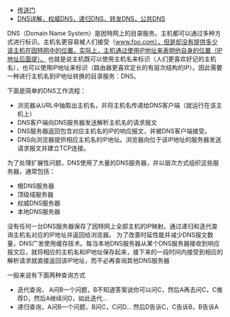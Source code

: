 

* [传送门](https://www.shymean.com/article/%E3%80%8A%E8%AE%A1%E7%AE%97%E6%9C%BA%E7%BD%91%E7%BB%9C-%E8%87%AA%E9%A1%B6%E5%90%91%E4%B8%8B%E7%9A%84%E6%96%B9%E6%B3%95%E3%80%8B%E8%AF%BB%E4%B9%A6%E7%AC%94%E8%AE%B0#2.2.%20DNS%E5%8D%8F%E8%AE%AE)
* [DNS详解，权威DNS，递归DNS，转发DNS，公共DNS](https://blog.csdn.net/yangfanacc/article/details/42099913)

DNS（Domain Name System）是因特网上的目录服务。主机都可以通过多种方式进行标识。主机名更容易被人们接受（www.foo.com），但是却没有提供多少该主机在因特网中的位置。实际上，主机通过使用IP地址来表明他自身的位置（IP地址后面提）。 也就是说主机既可以使用主机名来标识（人们更喜欢好记的主机名），也可以使用IP地址来标识（路由器更喜欢定长的有层次结构的IP）。因此需要一种进行主机名到IP地址转换的目录服务：DNS。

下面是简单的DNS工作流程：

* 浏览器从URL中抽取出主机名，并将主机名传递给DNS客户端（就运行在该主机上）
* DNS客户端向DNS服务器发送解析主机名的请求报文
* DNS服务器返回包含对应主机名的IP的响应报文，并被DNS客户端接受。
* DNS向浏览器提供相应主机名的IP地址。浏览器向位于该IP地址的服务器发送请求报文并建立TCP连接。

为了处理扩展性问题，DNS使用了大量的DNS服务器，并以层次方式组织这些服务器，通常包括：

* 根DNS服务器
* 顶级域服务器
* 权威DNS服务器
* 本地DNS服务器

没有任何一台DNS服务器保存了因特网上全部主机的IP映射。通过递归和迭代查询主机名对应的IP地址并返回给浏览器。 为了改善时延性能并减少DNS报文数量，DNS广发使用缓存技术。每当本地DNS服务器从某个DNS服务器接收到响应报文后，就将相应的主机名和IP地址保存起来，接下来的一段时间内接受到相应的解析请求就直接返回该IP地址，而不必再查询其他DNS服务器

一般来说有下面两种查询方式
* 迭代查询， A问B一个问题，B不知道答案说你可以问C，然后A再去问C，C推荐D，然后A继续问D，如此迭代…
* 递归查询，A问B一个问题，B问C，C问D… 然后D告诉C，C告诉B，B告诉A

